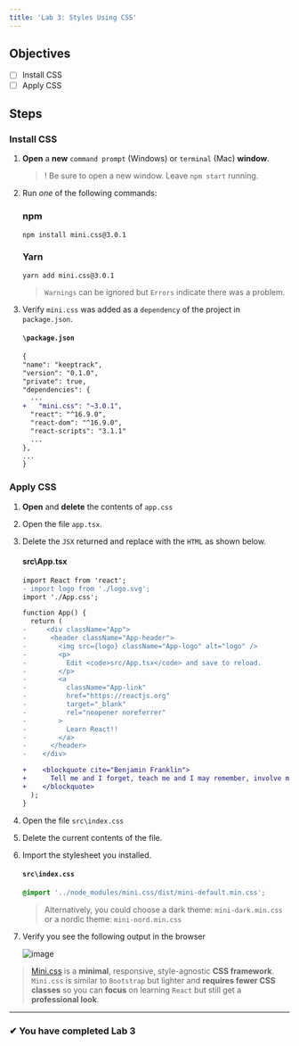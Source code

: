 ```yaml
---
title: 'Lab 3: Styles Using CSS'
---
```


## Objectives

- [ ] Install CSS
- [ ] Apply CSS

## Steps

### Install CSS

1.  **Open** a **new** `command prompt` (Windows) or `terminal` (Mac) **window**.
    > ! Be sure to open a new window. Leave `npm start` running.
2.  Run _one_ of the following commands:

    ### npm

    ```
    npm install mini.css@3.0.1
    ```

    ### Yarn

    ```
    yarn add mini.css@3.0.1
    ```

    > `Warnings` can be ignored but `Errors` indicate there was a problem.

3.  Verify `mini.css` was added as a `dependency` of the project in `package.json`.

    #### `\package.json`

    ```diff
    {
    "name": "keeptrack",
    "version": "0.1.0",
    "private": true,
    "dependencies": {
      ...
    +   "mini.css": "~3.0.1",
      "react": "^16.9.0",
      "react-dom": "^16.9.0",
      "react-scripts": "3.1.1"
      ...
    },
    ...
    }
    ```

### Apply CSS

1. **Open** and **delete** the contents of `app.css`
2. Open the file `app.tsx`.
3. Delete the `JSX` returned and replace with the `HTML` as shown below.

   #### src\App.tsx

   ```diff
   import React from 'react';
   - import logo from './logo.svg';
   import './App.css';

   function App() {
     return (
   -     <div className="App">
   -      <header className="App-header">
   -        <img src={logo} className="App-logo" alt="logo" />
   -        <p>
   -          Edit <code>src/App.tsx</code> and save to reload.
   -        </p>
   -        <a
   -          className="App-link"
   -          href="https://reactjs.org"
   -          target="_blank"
   -          rel="noopener noreferrer"
   -        >
   -          Learn React!!
   -        </a>
   -      </header>
   -    </div>

   +    <blockquote cite="Benjamin Franklin">
   +      Tell me and I forget, teach me and I may remember, involve me and I learn.
   +    </blockquote>
     );
   }
   ```

4. Open the file `src\index.css`
5. Delete the current contents of the file.
6. Import the stylesheet you installed.
   #### `src\index.css`
   ```css
   @import '../node_modules/mini.css/dist/mini-default.min.css';
   ```
   > Alternatively, you could choose a dark theme: `mini-dark.min.css` or a nordic theme: `mini-nord.min.css`
7. Verify you see the following output in the browser

   ![image](https://user-images.githubusercontent.com/1474579/64926635-c2eb9f80-d7cd-11e9-8ff7-84660d706ff9.png)

> [Mini.css](https://minicss.org/) is a **minimal**, responsive, style-agnostic **CSS framework**. `Mini.css` is similar to `Bootstrap` but lighter and **requires fewer CSS classes** so you can **focus** on learning `React` but still get a **professional look**.

---

### &#10004; You have completed Lab 3
